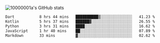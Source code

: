 ![10000001a's GitHub stats](https://github-readme-stats.vercel.app/api?username=10000001a&show_icons=true&theme=onedark&count_private=true)

<!-- [![Top Langs](https://github-readme-stats.vercel.app/api/top-langs/?username=10000001a&layout=compact&theme=onedark&langs_count=5)](https://github.com/anuraghazra/github-readme-stats) -->
<!--
**10000001a/10000001a** is a ✨ _special_ ✨ repository because its `README.md` (this file) appears on your GitHub profile.

Here are some ideas to get you started:

- 🔭 I’m currently working on ...
- 🌱 I’m currently learning ...
- 👯 I’m looking to collaborate on ...
- 🤔 I’m looking for help with ...
- 💬 Ask me about ...
- 📫 How to reach me: ...
- 😄 Pronouns: ...
- ⚡ Fun fact: ...
-->

<!--START_SECTION:waka-->

```txt
Dart           8 hrs 44 mins   ██████████▒░░░░░░░░░░░░░░   41.23 %
Kotlin         5 hrs 37 mins   ██████▓░░░░░░░░░░░░░░░░░░   26.55 %
Python         3 hrs 31 mins   ████░░░░░░░░░░░░░░░░░░░░░   16.62 %
JavaScript     1 hr 40 mins    ██░░░░░░░░░░░░░░░░░░░░░░░   07.89 %
Markdown       33 mins         ▓░░░░░░░░░░░░░░░░░░░░░░░░   02.62 %
```

<!--END_SECTION:waka-->
